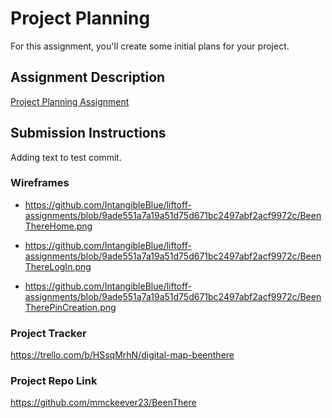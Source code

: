 # Project Planning
For this assignment, you'll create some initial plans for your project.

## Assignment Description
[Project Planning Assignment](https://education.launchcode.org/liftoff/modules/assignments/project-planning)

## Submission Instructions

Adding text to test commit.

### Wireframes

* https://github.com/IntangibleBlue/liftoff-assignments/blob/9ade551a7a19a51d75d671bc2497abf2acf9972c/BeenThereHome.png

* https://github.com/IntangibleBlue/liftoff-assignments/blob/9ade551a7a19a51d75d671bc2497abf2acf9972c/BeenThereLogIn.png

* https://github.com/IntangibleBlue/liftoff-assignments/blob/9ade551a7a19a51d75d671bc2497abf2acf9972c/BeenTherePinCreation.png

### Project Tracker

https://trello.com/b/HSsqMrhN/digital-map-beenthere

### Project Repo Link

https://github.com/mmckeever23/BeenThere
